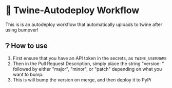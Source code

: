 # 🚀 Twine-Autodeploy Workflow

This is is an autodeploy workflow that automatically uploads to twine after using bumpver!

## ❔ How to use
1. First ensure that you have an API token in the secrets, as ``TWINE_USERNAME``
2. Then in the Pull Request Description, simply place the string "version: " followed by either "major", "minor", or "patch" depending on what you want to bump.
3. This is will bump the version on merge, and then deploy it to PyPi
